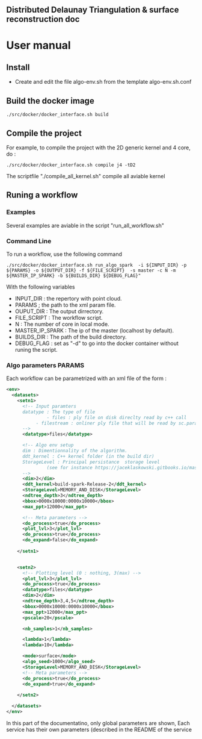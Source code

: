 ## Distributed Delaunay Triangulation & surface reconstruction doc


# User manual
## Install
- Create and edit the file algo-env.sh from the template algo-env.sh.conf 

## Build the docker image
```console
./src/docker/docker_interface.sh build
```

## Compile the project
For example, to compile the project with the 2D generic kernel and 4 core, do :


```console
./src/docker/docker_interface.sh compile j4 -tD2
```
The scriptfile "./compile_all_kernel.sh" compile all aviable kernel


## Runing a workflow 

### Examples
Several examples are aviable in the script "run_all_workflow.sh"

### Command Line

To run a workflow, use the following command
```console
./src/docker/docker_interface.sh run_algo_spark  -i ${INPUT_DIR} -p ${PARAMS} -o ${OUTPUT_DIR} -f ${FILE_SCRIPT}  -s master -c N -m ${MASTER_IP_SPARK} -b ${BUILDS_DIR} ${DEBUG_FLAG}"
```

With the following variables
- INPUT_DIR : the repertory with point cloud.
- PARAMS ; the path to the xml param file.
- OUPUT_DIR : The output dirrectory.
- FILE_SCRIPT : The workflow script.
- N : The number of core in local mode.
- MASTER_IP_SPARK : The ip of the master (localhost by default).
- BUILDS_DIR : The path of the build directory.
- DEBUG_FLAG : set as "-d" to go into the docker container without runing the script.


### Algo parameters PARAMS
Each workflow can be parametrized with an xml file of the form :
```xml
<env>
  <datasets>
    <setn1>
      <!-- Input paramters 
      datatype : The type of file
      	       - files : ply file on disk direclty read by c++ call
	       - filestream : onliner ply file that will be read by sc.parallelize(...)
      -->
      <datatype>files</datatype>

      <!-- Algo env setup
      dim : Dimentionnality of the algorithm.
      ddt_kernel : C++ kernel folder (in the build dir)
      StorageLevel : Principal persistance  storage level 
      		   (see for instance https://jaceklaskowski.gitbooks.io/mastering-apache-spark/spark-rdd-caching.html)
      -->
      <dim>2</dim>
      <ddt_kernel>build-spark-Release-2</ddt_kernel>
      <StorageLevel>MEMORY_AND_DISK</StorageLevel>
      <ndtree_depth>3</ndtree_depth>
      <bbox>0000x10000:0000x10000</bbox>
      <max_ppt>12000</max_ppt>

      <!-- Meta parameters -->
      <do_process>true</do_process>
      <plot_lvl>3</plot_lvl>
      <do_process>true</do_process>
      <do_expand>false</do_expand>
      
    </setn1>


    <setn2>
      <!-- Plotting level (0 : nothing, 3(max) -->
      <plot_lvl>3</plot_lvl>
      <do_process>true</do_process>
      <datatype>files</datatype>
      <dim>2</dim>
      <ndtree_depth>3,4,5</ndtree_depth>
      <bbox>0000x10000:0000x10000</bbox>
      <max_ppt>12000</max_ppt>
      <pscale>20</pscale>

      <nb_samples>1</nb_samples>

      <lambda>1</lambda>
      <lambda>10</lambda>

      <mode>surface</mode>
      <algo_seed>1000</algo_seed>
      <StorageLevel>MEMORY_AND_DISK</StorageLevel>
      <!-- Meta parameters -->
      <do_process>true</do_process>
      <do_expand>true</do_expand>
      
    </setn2>

  </datasets>
</env>
```

In this part of the documentatino, only global parameters are shown, 
Each service has their own parameters (described in the README of the service